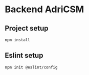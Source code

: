 # Backend AdriCSM

## Project setup

```
npm install
```

## Eslint setup

```
npm init @eslint/config
```
